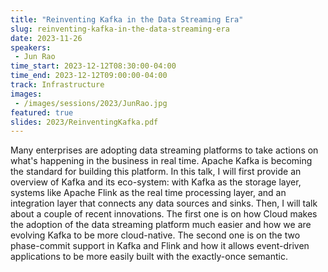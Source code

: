 ```yaml
---
title: "Reinventing Kafka in the Data Streaming Era"
slug: reinventing-kafka-in-the-data-streaming-era
date: 2023-11-26
speakers:
 - Jun Rao
time_start: 2023-12-12T08:30:00-04:00
time_end: 2023-12-12T09:00:00-04:00
track: Infrastructure
images:
 - /images/sessions/2023/JunRao.jpg
featured: true 
slides: 2023/ReinventingKafka.pdf
---
```


Many enterprises are adopting data streaming platforms to take actions on what's happening in the business in real time. Apache Kafka is becoming the standard for building this platform. In this talk, I will first provide an overview of Kafka and its eco-system: with Kafka as the storage layer, systems like Apache Flink as the real time processing layer, and an integration layer that connects any data sources and sinks. Then, I will talk about a couple of recent innovations. The first one is on how Cloud makes the adoption of the data streaming platform much easier and how we are evolving Kafka to be more cloud-native. The second one is on the two phase-commit support in Kafka and Flink and how it allows event-driven applications to be more easily built with the exactly-once semantic. 